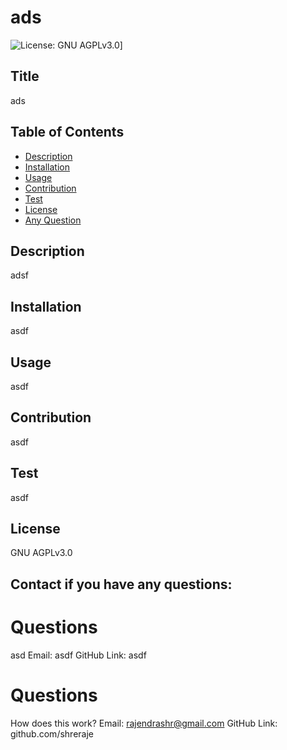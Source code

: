 # ads

  ![License: GNU AGPLv3.0](https://img.shields.io/badgeLicense-${licLogo}-brightgreen.svg)]
  
  
  ## Title
  ads

  ## Table of Contents
  * [Description](#description)
  * [Installation](#installation)
  * [Usage](#usage)
  * [Contribution](#contribution)
  * [Test](#test)
  * [License](#license)
  * [Any Question](#questions)

  ## Description
  adsf
  
  ## Installation
  asdf
  
  ## Usage
  asdf
  
  ## Contribution
  asdf
  
  ## Test
  asdf
  
  ## License
  GNU AGPLv3.0

  ## Contact if you have any questions:

  # Questions
  asd
  Email:
  asdf
  GitHub Link:
  asdf
  # Questions
  How does this work?
  Email:
  rajendrashr@gmail.com
  GitHub Link:
  github.com/shreraje
